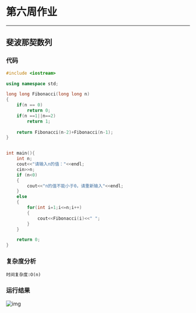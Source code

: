 # 第六周作业
---
## 斐波那契数列
### 代码
```C++
#include <iostream>

using namespace std;

long long Fibonacci(long long n)
{
	if(n == 0)
		return 0;
	if(n ==1||n==2)
		return 1;
	
    return Fibonacci(n-2)+Fibonacci(n-1);
}


int main(){
    int n;
    cout<<"请输入n的值："<<endl;
    cin>>n;
    if (n<0)
    {
        cout<<"n的值不能小于0，请重新输入"<<endl;
    }
    else
    {
        for(int i=1;i<=n;i++)
        {
            cout<<Fibonacci(i)<<" ";
        }
    }

    return 0;
}
```
### 复杂度分析
    时间复杂度:O(n)

### 运行结果
![img](D:\bcwj\homework\1633845049.png)